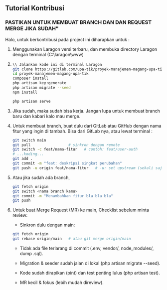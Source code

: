 ## Tutorial Kontribusi

### PASTIKAN UNTUK MEMBUAT BRANCH DAN DAN REQUEST MERGE JIKA SUDAH"

Halo, untuk berkontribusi pada project ini diharapkan untuk :
1. Menggunakan Laragon versi terbaru, dan membuka directory Laragon dengan terminal (C:\laragon\www)
2. ```bash
   \\ Jalankan kode ini di terminal Laragon
   git clone https://gitlab.com/upa-tik/proyek-manajemen-magang-upa-tik
   cd proyek-manajemen-magang-upa-tik
   composer install
   php artisan key:generate
   php artisan migrate --seed
   npm install

   php artisan serve
   ```
3. Jika sudah, maka sudah bisa kerja. Jangan lupa untuk membuat branch baru dan kabari kalo mau merge.
4. Untuk membuat branch, buat dulu dari GitLab atau GitHub dengan nama fitur yang ingin di tambah. Bisa dari GitLab nya, atau lewat terminal :
   ```bash
   git switch main
   git pull                 # sinkron dengan remote
   git switch -c feat/nama-fitur   # contoh: feat/user-auth
   # ...koding...
   git add .
   git commit -m "feat: deskripsi singkat perubahan"
   git push -u origin feat/nama-fitur   # -u: set upstream (sekali saja)
   ```
5. Atau jika sudah ada branch,
   ```bash
   git fetch origin
   git switch <nama branch kamu>
   git commit -m "Menambahkan fitur bla bla bla"
   git push

   ```

6. Untuk buat Merge Request (MR) ke main, Checklist sebelum minta review:
   - Sinkron dulu dengan main:

   ```bash
   git fetch origin
   git rebase origin/main   # atau git merge origin/main
   ```
   - Tidak ada file terlarang di commit (.env, vendor/, node_modules/, dump .sql).

   - Migration & seeder sudah jalan di lokal (php artisan migrate --seed).

   - Kode sudah dirapikan (pint) dan test penting lulus (php artisan test).

   - MR kecil & fokus (lebih mudah direview).